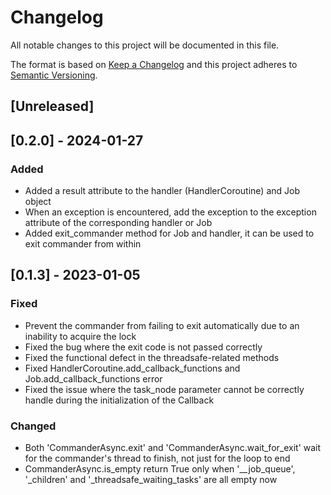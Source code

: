 # Changelog

All notable changes to this project will be documented in this file.

The format is based on [Keep a Changelog](http://keepachangelog.com/)
and this project adheres to [Semantic Versioning](http://semver.org/).

## [Unreleased]

## [0.2.0] - 2024-01-27

### Added

- Added a result attribute to the handler (HandlerCoroutine) and Job object
- When an exception is encountered, add the exception to the exception attribute of the corresponding handler or Job
- Added exit_commander method for Job and handler, it can be used to exit commander from within

## [0.1.3] - 2023-01-05

### Fixed

- Prevent the commander from failing to exit automatically due to an inability to acquire the lock
- Fixed the bug where the exit code is not passed correctly
- Fixed the functional defect in the threadsafe-related methods
- Fixed HandlerCoroutine.add_callback_functions and Job.add_callback_functions error
- Fixed the issue where the task_node parameter cannot be correctly handle during the initialization of the Callback

### Changed

- Both 'CommanderAsync.exit' and 'CommanderAsync.wait_for_exit' wait for the commander's thread to finish, not just for the loop to end
- CommanderAsync.is_empty return True only when '__job_queue', '_children' and '_threadsafe_waiting_tasks' are all empty now
